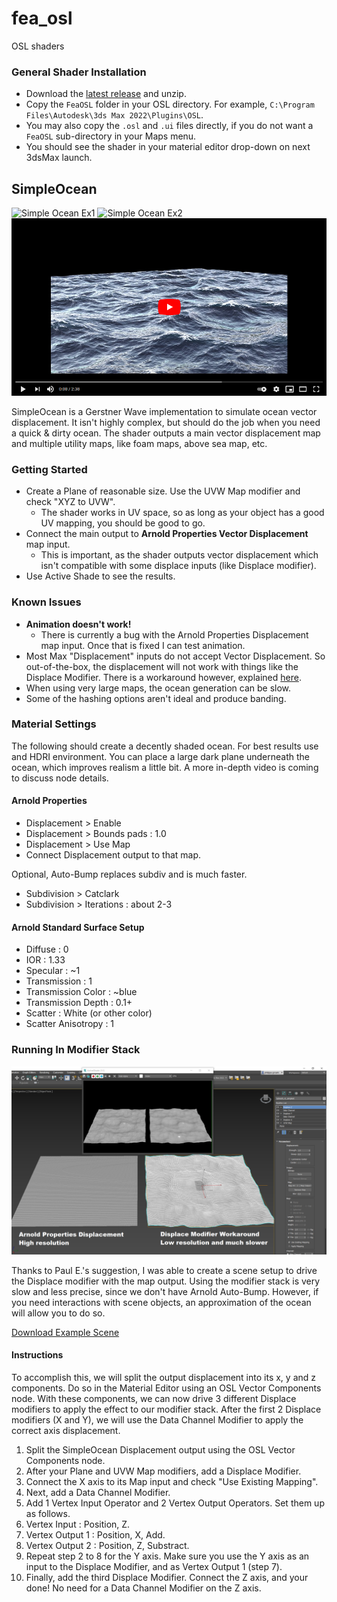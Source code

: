 # fea_osl
OSL shaders

### General Shader Installation
- Download the [latest release](https://github.com/p-groarke/fea_osl/releases/latest) and unzip.
- Copy the `FeaOSL` folder in your OSL directory. For example, `C:\Program Files\Autodesk\3ds Max 2022\Plugins\OSL`.
- You may also copy the `.osl` and `.ui` files directly, if you do not want a `FeaOSL` sub-directory in your Maps menu.
- You should see the shader in your material editor drop-down on next 3dsMax launch.


## SimpleOcean

![Simple Ocean Ex1](doc/simpleocean_test1.png "Test Render 1")
![Simple Ocean Ex2](doc/simpleocean_test2.png "Test Render 2 - Simple Foam Shading")
[![Play Demo](doc/simpleocean_play.png)](https://www.youtube.com/watch?v=YeeyUybFUvM "Play Demo & Guide")

SimpleOcean is a Gerstner Wave implementation to simulate ocean vector displacement. It isn't highly complex, but should do the job when you need a quick & dirty ocean. The shader outputs a main vector displacement map and multiple utility maps, like foam maps, above sea map, etc.

### Getting Started
- Create a Plane of reasonable size. Use the UVW Map modifier and check "XYZ to UVW".
  - The shader works in UV space, so as long as your object has a good UV mapping, you should be good to go.
- Connect the main output to **Arnold Properties Vector Displacement** map input.
  - This is important, as the shader outputs vector displacement which isn't compatible with some displace inputs (like Displace modifier).
- Use Active Shade to see the results.

### Known Issues
- **Animation doesn't work!**
  - There is currently a bug with the Arnold Properties Displacement map input. Once that is fixed I can test animation.
- Most Max "Displacement" inputs do not accept Vector Displacement. So out-of-the-box, the displacement will not work with things like the Displace Modifier. There is a workaround however, explained [here](#running-in-modifier-stack).
- When using very large maps, the ocean generation can be slow.
- Some of the hashing options aren't ideal and produce banding.

### Material Settings
The following should create a decently shaded ocean. For best results use and HDRI environment. You can place a large dark plane underneath the ocean, which improves realism a little bit. A more in-depth video is coming to discuss node details.

#### Arnold Properties
- Displacement > Enable
- Displacement > Bounds pads : 1.0
- Displacement > Use Map
- Connect Displacement output to that map.

Optional, Auto-Bump replaces subdiv and is much faster.
- Subdivision > Catclark
- Subdivision > Iterations : about 2-3

#### Arnold Standard Surface Setup
- Diffuse : 0
- IOR : 1.33
- Specular : ~1
- Transmission : 1
- Transmission Color : ~blue
- Transmission Depth : 0.1+
- Scatter : White (or other color)
- Scatter Anisotropy : 1

### Running In Modifier Stack
![Simple Ocean Displace](doc/simpleocean_displace_example.png "Displace Modifier Demo")

Thanks to Paul E.'s suggestion, I was able to create a scene setup to drive the Displace modifier with the map output. Using the modifier stack is very slow and less precise, since we don't have Arnold Auto-Bump. However, if you need interactions with scene objects, an approximation of the ocean will allow you to do so.

[Download Example Scene](doc/simpleocean_displace.max?raw=true)

#### Instructions
To accomplish this, we will split the output displacement into its x, y and z components. Do so in the Material Editor using an OSL Vector Components node. With these components, we can now drive 3 different Displace modifiers to apply the effect to our modifier stack. After the first 2 Displace modifiers (X and Y), we will use the Data Channel Modifier to apply the correct axis displacement.

1. Split the SimpleOcean Displacement output using the OSL Vector Components node.
2. After your Plane and UVW Map modifiers, add a Displace Modifier.
3. Connect the X axis to its Map input and check "Use Existing Mapping".
4. Next, add a Data Channel Modifier.
5. Add 1 Vertex Input Operator and 2 Vertex Output Operators. Set them up as follows.
6. Vertex Input : Position, Z.
7. Vertex Output 1 : Position, X, Add.
8. Vertex Output 2 : Position, Z, Substract.
9. Repeat step 2 to 8 for the Y axis. Make sure you use the Y axis as an input to the Displace Modifier, and as Vertex Output 1 (step 7).
10. Finally, add the third Displace Modifier. Connect the Z axis, and your done! No need for a Data Channel Modifier on the Z axis.
